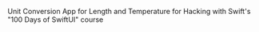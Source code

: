 Unit Conversion App for Length and Temperature for Hacking with Swift's "100 Days of SwiftUI" course
